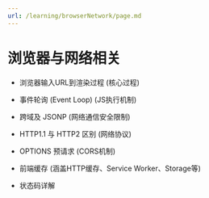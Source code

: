 ```yaml
---
url: /learning/browserNetwork/page.md
---
```

# 浏览器与网络相关

* 浏览器输入URL到渲染过程 (核心过程)

* 事件轮询 (Event Loop) (JS执行机制)

* 跨域及 JSONP (网络通信安全限制)

* HTTP1.1 与 HTTP2 区别 (网络协议)

* OPTIONS 预请求 (CORS机制)

* 前端缓存 (涵盖HTTP缓存、Service Worker、Storage等)

* 状态码详解
